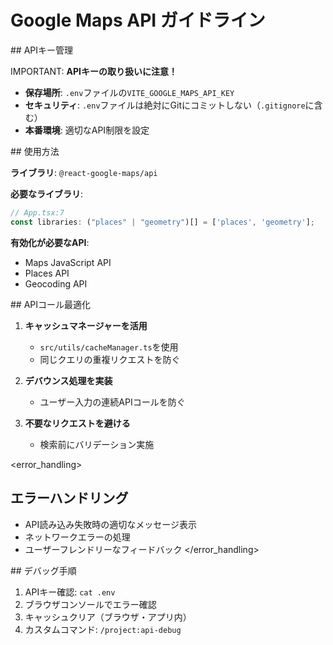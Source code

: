# Google Maps API ガイドライン

<security>
## APIキー管理

IMPORTANT: **APIキーの取り扱いに注意！**

- **保存場所**: `.env`ファイルの`VITE_GOOGLE_MAPS_API_KEY`
- **セキュリティ**: `.env`ファイルは絶対にGitにコミットしない（`.gitignore`に含む）
- **本番環境**: 適切なAPI制限を設定
</security>

<implementation>
## 使用方法

**ライブラリ**: `@react-google-maps/api`

**必要なライブラリ**:
```typescript
// App.tsx:7
const libraries: ("places" | "geometry")[] = ['places', 'geometry'];
```

**有効化が必要なAPI**:
- Maps JavaScript API
- Places API
- Geocoding API
</implementation>

<optimization>
## APIコール最適化

1. **キャッシュマネージャーを活用**
   - `src/utils/cacheManager.ts`を使用
   - 同じクエリの重複リクエストを防ぐ

2. **デバウンス処理を実装**
   - ユーザー入力の連続APIコールを防ぐ

3. **不要なリクエストを避ける**
   - 検索前にバリデーション実施
</optimization>

<error_handling>
## エラーハンドリング

- API読み込み失敗時の適切なメッセージ表示
- ネットワークエラーの処理
- ユーザーフレンドリーなフィードバック
</error_handling>

<debugging>
## デバッグ手順

1. APIキー確認: `cat .env`
2. ブラウザコンソールでエラー確認
3. キャッシュクリア（ブラウザ・アプリ内）
4. カスタムコマンド: `/project:api-debug`
</debugging>
